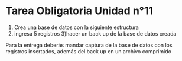 # Tarea Obligatoria Unidad n°11

1) Crea una base de datos con la siguiente estructura
2) ingresa 5 registros
3)hacer un back up de la base de datos creada

Para la entrega deberás mandar captura de la base de datos con los registros insertados, además del back up en un archivo comprimido
